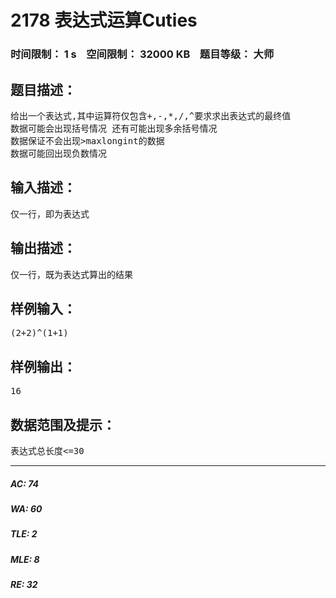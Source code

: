 # 2178 表达式运算Cuties   
### 时间限制： 1 s&nbsp;&nbsp;&nbsp;&nbsp;空间限制： 32000 KB&nbsp;&nbsp;&nbsp;&nbsp;题目等级： 大师  
## 题目描述：  

<pre>
给出一个表达式,其中运算符仅包含+,-,*,/,^要求求出表达式的最终值
数据可能会出现括号情况 还有可能出现多余括号情况
数据保证不会出现>maxlongint的数据
数据可能回出现负数情况
</pre>
  
  
## 输入描述：  

<pre>
仅一行，即为表达式
</pre>
  
  
## 输出描述：  

<pre>
仅一行，既为表达式算出的结果
</pre>
  
  
## 样例输入：  

<pre>
(2+2)^(1+1)
</pre>
  
  
## 样例输出：  

<pre>
16
</pre>
  
  
## 数据范围及提示：  

<pre>
表达式总长度<=30
</pre>
  
  
***  

##### AC: 74  
##### WA: 60  
##### TLE: 2  
##### MLE: 8  
##### RE: 32  

